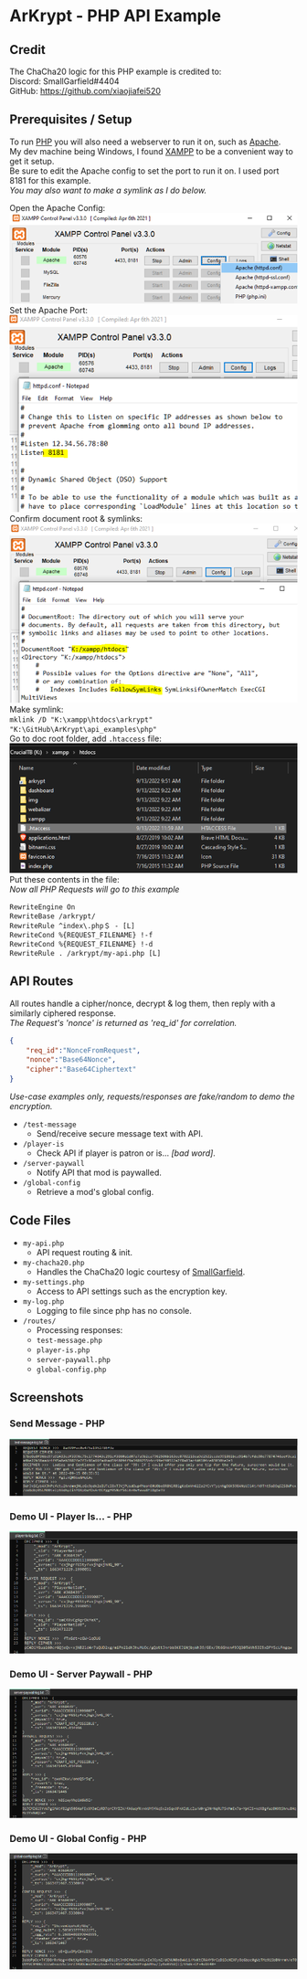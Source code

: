 # ArKrypt - PHP API Example

## Credit 
The ChaCha20 logic for this PHP example is credited to:  
Discord: SmallGarfield#4404   
GitHub: https://github.com/xiaojiafei520

## Prerequisites / Setup 
To run [PHP](https://www.php.net/downloads.php) you will also need a webserver to run it on, such as [Apache](https://downloads.apache.org/).  
My dev machine being Windows, I found [XAMPP](https://www.apachefriends.org/) to be a convenient way to get it setup.  
Be sure to edit the Apache config to set the port to run it on. I used port 8181 for this example.  
_You may also want to make a symlink as I do below._  

Open the Apache Config:  
![Open Apache Config](/images/XAMPP_ApacheConfig1.PNG)  
Set the Apache Port:  
![Set Apache Port](/images/XAMPP_ApacheConfig2.PNG)  
Confirm document root & symlinks:  
![Confirm Apache Doc root](/images/XAMPP_ApacheConfig3.PNG)  
Make symlink:  
`mklink /D "K:\xampp\htdocs\arkrypt" "K:\GitHub\ArKrypt\api_examples\php"`   
Go to doc root folder, add `.htaccess` file:  
![Add .htaccess file](/images/XAMPP_PHPHtDocs.PNG)  
Put these contents in the file:  
_Now all PHP Requests will go to this example_  
```
RewriteEngine On
RewriteBase /arkrypt/
RewriteRule ^index\.php＄ - [L]
RewriteCond %{REQUEST_FILENAME} !-f
RewriteCond %{REQUEST_FILENAME} !-d
RewriteRule . /arkrypt/my-api.php [L]
```

## API Routes
All routes handle a cipher/nonce, decrypt & log them, then reply with a similarly ciphered response.  
_The Request's 'nonce' is returned as 'req_id' for correlation._
```json
{
    "req_id":"NonceFromRequest",
    "nonce":"Base64Nonce",
    "cipher":"Base64Ciphertext"
}
```
_Use-case examples only, requests/responses are fake/random to demo the encryption._
- `/test-message` 
  - Send/receive secure message text with API. 
- `/player-is` 
  - Check API if player is patron or is... _[bad word]_.
- `/server-paywall` 
  - Notify API that mod is paywalled.
- `/global-config` 
  - Retrieve a mod's global config.  

## Code Files
- `my-api.php` 
  - API request routing & init.  
- `my-chacha20.php` 
  - Handles the ChaCha20 logic courtesy of [SmallGarfield](https://github.com/xiaojiafei520). 
- `my-settings.php` 
  - Access to API settings such as the encryption key. 
- `my-log.php` 
  - Logging to file since php has no console. 
- `/routes/` 
  - Processing responses:  
  - `test-message.php` 
  - `player-is.php` 
  - `server-paywall.php` 
  - `global-config.php` 

## Screenshots
### Send Message - PHP
![Send Message - Python](/images/ArKrypt_SendMessageCmd_API_PHP.PNG)
### Demo UI - Player Is... - PHP
![Player Is... Python](/images/ArKrypt_UI_PlayerIs_API_PHP.PNG)
### Demo UI - Server Paywall - PHP
![Server Paywall - Python](/images/ArKrypt_UI_SvrPaywall_API_PHP.PNG)
### Demo UI - Global Config - PHP
![Global Config - Python](/images/ArKrypt_UI_GlobalConf_API_PHP.PNG)
